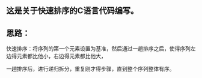 ## 这是关于快速排序的C语言代码编写。

## 思路：

快速排序：将序列的第一个元素设置为基准，然后通过一趟排序之后，使得序列左边得元素都比他小，右边得元素都比他大，

一趟排序后，进行递归拆分，重复刚才得步骤，直到整个序列整体有序。
